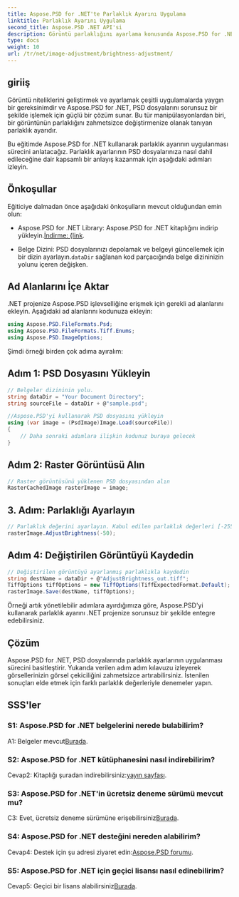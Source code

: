 ```yaml
---
title: Aspose.PSD for .NET'te Parlaklık Ayarını Uygulama
linktitle: Parlaklık Ayarını Uygulama
second_title: Aspose.PSD .NET API'si
description: Görüntü parlaklığını ayarlama konusunda Aspose.PSD for .NET'in gücünü keşfedin. Sorunsuz uygulama için adım adım kılavuzumuzu izleyin.
type: docs
weight: 10
url: /tr/net/image-adjustment/brightness-adjustment/
---
```

## giriiş

Görüntü niteliklerini geliştirmek ve ayarlamak çeşitli uygulamalarda yaygın bir gereksinimdir ve Aspose.PSD for .NET, PSD dosyalarını sorunsuz bir şekilde işlemek için güçlü bir çözüm sunar. Bu tür manipülasyonlardan biri, bir görüntünün parlaklığını zahmetsizce değiştirmenize olanak tanıyan parlaklık ayarıdır.

Bu eğitimde Aspose.PSD for .NET kullanarak parlaklık ayarının uygulanması sürecini anlatacağız. Parlaklık ayarlarının PSD dosyalarınıza nasıl dahil edileceğine dair kapsamlı bir anlayış kazanmak için aşağıdaki adımları izleyin.

## Önkoşullar

Eğiticiye dalmadan önce aşağıdaki önkoşulların mevcut olduğundan emin olun:

-  Aspose.PSD for .NET Library: Aspose.PSD for .NET kitaplığını indirip yükleyin.[İndirme: {link](https://releases.aspose.com/psd/net/).

-  Belge Dizini: PSD dosyalarınızı depolamak ve belgeyi güncellemek için bir dizin ayarlayın.`dataDir` sağlanan kod parçacığında belge dizininizin yolunu içeren değişken.

## Ad Alanlarını İçe Aktar

.NET projenize Aspose.PSD işlevselliğine erişmek için gerekli ad alanlarını ekleyin. Aşağıdaki ad alanlarını kodunuza ekleyin:

```csharp
using Aspose.PSD.FileFormats.Psd;
using Aspose.PSD.FileFormats.Tiff.Enums;
using Aspose.PSD.ImageOptions;
```

Şimdi örneği birden çok adıma ayıralım:

## Adım 1: PSD Dosyasını Yükleyin

```csharp
// Belgeler dizininin yolu.
string dataDir = "Your Document Directory";
string sourceFile = dataDir + @"sample.psd";

//Aspose.PSD'yi kullanarak PSD dosyasını yükleyin
using (var image = (PsdImage)Image.Load(sourceFile))
{
    // Daha sonraki adımlara ilişkin kodunuz buraya gelecek
}
```

## Adım 2: Raster Görüntüsü Alın

```csharp
// Raster görüntüsünü yüklenen PSD dosyasından alın
RasterCachedImage rasterImage = image;
```

## 3. Adım: Parlaklığı Ayarlayın

```csharp
// Parlaklık değerini ayarlayın. Kabul edilen parlaklık değerleri [-255, 255] aralığındadır.
rasterImage.AdjustBrightness(-50);
```

## Adım 4: Değiştirilen Görüntüyü Kaydedin

```csharp
// Değiştirilen görüntüyü ayarlanmış parlaklıkla kaydedin
string destName = dataDir + @"AdjustBrightness_out.tiff";
TiffOptions tiffOptions = new TiffOptions(TiffExpectedFormat.Default);
rasterImage.Save(destName, tiffOptions);
```

Örneği artık yönetilebilir adımlara ayırdığımıza göre, Aspose.PSD'yi kullanarak parlaklık ayarını .NET projenize sorunsuz bir şekilde entegre edebilirsiniz.

## Çözüm

Aspose.PSD for .NET, PSD dosyalarında parlaklık ayarlarının uygulanması sürecini basitleştirir. Yukarıda verilen adım adım kılavuzu izleyerek görsellerinizin görsel çekiciliğini zahmetsizce artırabilirsiniz. İstenilen sonuçları elde etmek için farklı parlaklık değerleriyle denemeler yapın.

## SSS'ler

### S1: Aspose.PSD for .NET belgelerini nerede bulabilirim?

 A1: Belgeler mevcut[Burada](https://reference.aspose.com/psd/net/).

### S2: Aspose.PSD for .NET kütüphanesini nasıl indirebilirim?

 Cevap2: Kitaplığı şuradan indirebilirsiniz:[yayın sayfası](https://releases.aspose.com/psd/net/).

### S3: Aspose.PSD for .NET'in ücretsiz deneme sürümü mevcut mu?

 C3: Evet, ücretsiz deneme sürümüne erişebilirsiniz[Burada](https://releases.aspose.com/).

### S4: Aspose.PSD for .NET desteğini nereden alabilirim?

 Cevap4: Destek için şu adresi ziyaret edin:[Aspose.PSD forumu](https://forum.aspose.com/c/psd/34).

### S5: Aspose.PSD for .NET için geçici lisansı nasıl edinebilirim?

 Cevap5: Geçici bir lisans alabilirsiniz[Burada](https://purchase.aspose.com/temporary-license/).